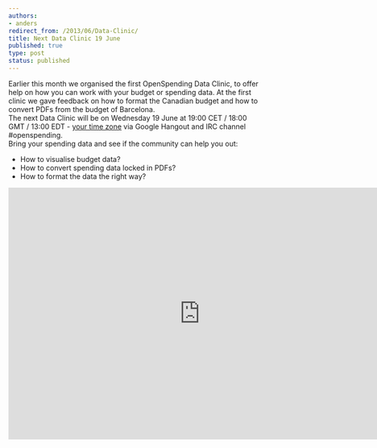 ```yaml
---
authors:
- anders
redirect_from: /2013/06/Data-Clinic/
title: Next Data Clinic 19 June
published: true
type: post
status: published
---
```


Earlier this month we organised the first OpenSpending Data Clinic, to offer help on how you can work with your budget or spending data. 
At the first clinic we gave feedback on how to format the Canadian budget and how to convert PDFs from the budget of Barcelona.
<br>
The next Data Clinic will be on Wednesday 19 June at 19:00 CET / 18:00 GMT / 13:00 EDT - [your time zone](http://www.timeanddate.com/worldclock/fixedtime.html?msg=OpenSpending+Data+Clinic&iso=20130619T13&p1=263&ah=1) via Google Hangout and IRC channel #openspending.
<br>
Bring your spending data and see if the community can help you out:<br>
- How to visualise budget data?<br>
- How to convert spending data locked in PDFs?<br>
- How to format the data the right way?<br> 

<iframe src="https://docs.google.com/forms/d/1vi2LNysNsu346-X8H5oIp00OUjDFsiR_pYcQSWrQAiY/viewform?embedded=true" width="760" height="500" frameborder="0" marginheight="0" marginwidth="0">Loading...</iframe>
